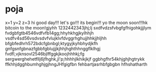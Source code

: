 # poja
x=1
y=2
z=3
hi
good day!!!
let's go!!!
its begin!!!
yo the moon soon!!!hk
bitcoin to the moon!gjyhh
1232442343jhj;lj
sxdfvdzsfvbgfgfhigohkjjjlym
fvdgbfgtb4546vdfvfb14gg;hhyhkhgjkylhhjh
vsdfv4sd56vsdvsdvfvlujklvfdvggrhghujjhhkjjhljhh
bfgbfedhrh572bdcfgbnbgl;ktygyjkyhbhydjkfh
 gnfgsnfgbnazfgbbfgblujjjkjhhjhghthhnggflklhgj
fvdfl,vjknsovl2546bjlffggkjkoojhhhkj;fg
sergwerghehetfllj6jfhghk,jl'p;hhhhjlkhikjkjf
ggbhgfhr54khjghjhgtrykk
ffkhhjdgghbumhghjgjhngJHfgigfbn
fehbartjasrhbfgbgbn
hfhshatharth
